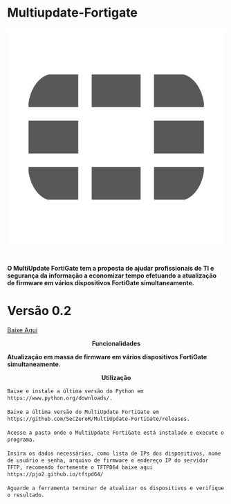 # Multiupdate-Fortigate

<p align="center">
  <img src="fortigate.png" alt="MultiUpdate FortiGate"/>
</p>

#
<b>O MultiUpdate FortiGate tem a proposta de ajudar profissionais de TI e segurança da informação a economizar tempo efetuando a atualização de firmware em vários dispositivos FortiGate simultaneamente.</b>

<p align="center">
<p/>

# Versão 0.2

<a href="https://github.com/SecZeroR/Multiupdate-Fortigate/releases/tag/MultiUpdate0.2"> Baixe Aqui </a></p>

<p align="center">
<b>Funcionalidades</b> </p>
<b>Atualização em massa de firmware em vários dispositivos FortiGate simultaneamente.
</b>



<p align="center">
<b>Utilização</b> </p>

````
Baixe e instale a última versão do Python em https://www.python.org/downloads/.

Baixe a última versão do MultiUpdate FortiGate em https://github.com/SecZeroR/MultiUpdate-FortiGate/releases.

Acesse a pasta onde o MultiUpdate FortiGate está instalado e execute o programa.

Insira os dados necessários, como lista de IPs dos dispositivos, nome de usuário e senha, arquivo de firmware e endereço IP do servidor TFTP, recomendo fortemente o TFTPD64 baixe aqui https://pjo2.github.io/tftpd64/

Aguarde a ferramenta terminar de atualizar os dispositivos e verifique o resultado.
